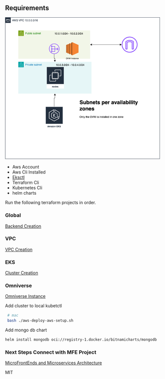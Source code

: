 

## Requirements


<img src="./docs/images/nvidia.drawio.png" />


- Aws Account
- Aws Cli Installed
- [Eksctl](https://docs.aws.amazon.com/emr/latest/EMR-on-EKS-DevelopmentGuide/setting-up-eksctl.html) 
- Terraform Cli
- Kubernetes Cli
- helm charts

Run the following terraform projects in order.

### Global
[Backend Creation](/terraform/aws/global/README.md)

### VPC

[VPC Creation](/terraform/aws/vpc/README.md)

### EKS

[Cluster Creation](/terraform/aws/cluster/README.md)


### Omniverse 

[Omniverse Instance](/terraform/aws//ovw-instance/README.md)


Add cluster to local kubetctl
```sh
 # mac
 bash ./aws-deploy-aws-setup.sh 
```

Add mongo db chart

```sh
helm install mongodb oci://registry-1.docker.io/bitnamicharts/mongodb


```

### Next Steps Connect with MFE Project

[MicroFrontEnds and Microservices Architecture](https://github.com/JamilOmar/mfe-template)

MIT